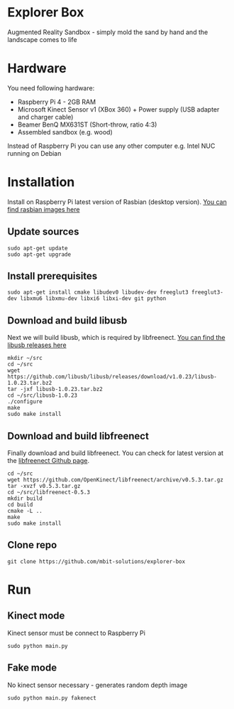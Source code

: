 Explorer Box
===========
Augmented Reality Sandbox - simply mold the sand by hand and the landscape comes to life

# Hardware
You need following hardware:
- Raspberry Pi 4 - 2GB RAM
- Microsoft Kinect Sensor v1 (XBox 360) + Power supply (USB adapter and charger cable)
- Beamer BenQ MX631ST (Short-throw, ratio 4:3)
- Assembled sandbox (e.g. wood)

Instead of Raspberry Pi you can use any other computer e.g. Intel NUC running on Debian

# Installation
Install on Raspberry Pi latest version of Rasbian (desktop version). [You can find rasbian images here](https://www.raspberrypi.org/downloads/raspbian/)

## Update sources
```
sudo apt-get update
sudo apt-get upgrade
```

## Install prerequisites
```
sudo apt-get install cmake libudev0 libudev-dev freeglut3 freeglut3-dev libxmu6 libxmu-dev libxi6 libxi-dev git python
```

## Download and build libusb
Next we will build libusb, which is required by libfreenect. [You can find the libusb releases here](https://github.com/libusb/libusb/releases)
```
mkdir ~/src
cd ~/src
wget https://github.com/libusb/libusb/releases/download/v1.0.23/libusb-1.0.23.tar.bz2
tar -jxf libusb-1.0.23.tar.bz2
cd ~/src/libusb-1.0.23
./configure
make
sudo make install
```
## Download and build libfreenect
Finally download and build libfreenect. You can check for latest version at the [libfreenect Github page](https://github.com/OpenKinect/libfreenect/releases).

```
cd ~/src
wget https://github.com/OpenKinect/libfreenect/archive/v0.5.3.tar.gz
tar -xvzf v0.5.3.tar.gz
cd ~/src/libfreenect-0.5.3
mkdir build
cd build
cmake -L ..
make
sudo make install
```

## Clone repo
```
git clone https://github.com/mbit-solutions/explorer-box
```

# Run

## Kinect mode
Kinect sensor must be connect to Raspberry Pi
```
sudo python main.py
```

## Fake mode
No kinect sensor necessary - generates random depth image
```
sudo python main.py fakenect
```

